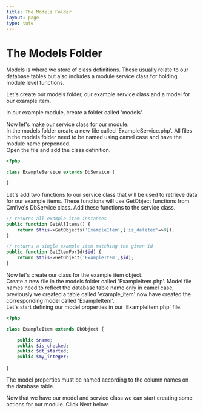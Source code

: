 ```yaml
---
title: The Models Folder
layout: page
type: tute
---
```


# The Models Folder

Models is where we store of class definitions. These usually relate to our database tables but also includes a module service class for holding module level functions. 

Let's create our models folder, our example service class and a model for our example item. 

In our example module, create a folder called 'models'.

Now let's make our service class for our module. <br />
In the models folder create a new file called 'ExampleService.php'. All files in the models folder need to be named using camel case and have the module name prepended.<br />
Open the file and add the class definition.
```php
<?php

class ExampleService extends DbService {

}
```
Let's add two functions to our service class that will be used to retrieve data for our example items. These functions will use GetObject functions from Cmfive's DbService class. Add these functions to the service class.
```php
// returns all example item instances
public function GetAllItems() {
    return $this->GetObjects('ExampleItem',['is_deleted'=>0]);
}

// returns a single example item matching the given id
public function GetItemForId($id) {
    return $this->GetObject('ExampleItem',$id);
}
```

Now let's create our class for the example item object. <br />
Create a new file in the models folder called 'ExampleItem.php'. Model file names need to reflect the database table name only in camel case, previously we created a table called 'example_item' now have created the corresponding model called 'ExampleItem'. <br />
Let's start defining our model properties in our 'ExampleItem.php' file.
```php
<?php

class ExampleItem extends DbObject {

    public $name;
    public $is_checked;
    public $dt_started;
    public $my_integer;
    
}
```
The model properties must be named according to the column names on the database table.

Now that we have our model and service class we can start creating some actions for our module. Click Next below.
